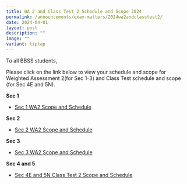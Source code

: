 ```yaml
---
title: WA 2 and Class Test 2 Schedule and Scope 2024
permalink: /announcements/exam-matters/2024wa2andclasstest2/
date: 2024-04-01
layout: post
description: ""
image: ""
variant: tiptap
---
```

<p>To all BBSS students,</p>
<p>Please click on the link below to view your schedule and scope for Weighted
Assessment 2(for Sec 1-3) and Class Test schedule and scope (for Sec 4E
and 5N).</p>
<p><strong>Sec 1</strong>
</p>
<ul data-tight="true" class="tight">
<li>
<p><a href="/files/2024_Sec_1_WA2_Schedule_and_Scope.pdf" rel="noopener noreferrer nofollow" target="_blank">Sec 1 WA2 Scope and Schedule</a>
</p>
</li>
</ul>
<p><strong>Sec 2</strong>
</p>
<ul data-tight="true" class="tight">
<li>
<p><a href="/files/2024_Sec_2_WA2_Schedule_and_Scope.pdf" rel="noopener noreferrer nofollow" target="_blank">Sec 2 WA2 Scope and Schedule</a>
</p>
</li>
</ul>
<p><strong>Sec 3</strong>
</p>
<ul data-tight="true" class="tight">
<li>
<p><a href="/files/2024_Sec_3_WA2_Schedule_and_Scope.pdf" rel="noopener noreferrer nofollow" target="_blank">Sec 3 WA2 Scope and Schedule</a>
</p>
</li>
</ul>
<p><strong>Sec 4 and 5</strong>
</p>
<ul data-tight="true" class="tight">
<li>
<p><a href="/files/2024_Sec_4_Express_and_Sec_5_NA_Class_Tests_2_Schedule_and_Scope.pdf" rel="noopener noreferrer nofollow" target="_blank">Sec 4E and 5N Class Test 2 Scope and Schedule</a>
</p>
</li>
</ul>
<p></p>
